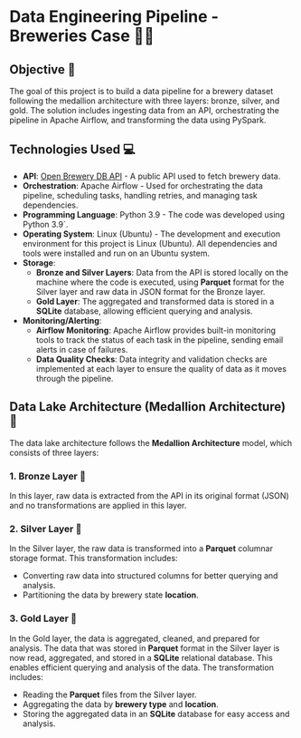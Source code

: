 # Data Engineering Pipeline - Breweries Case 🎲🍺

## Objective 🎯

The goal of this project is to build a data pipeline for a brewery dataset following the medallion architecture with three layers: bronze, silver, and gold. 
The solution includes ingesting data from an API, orchestrating the pipeline in Apache Airflow, and transforming the data using PySpark.

## Technologies Used 💻

- **API**: [Open Brewery DB API](https://api.openbrewerydb.org/breweries) - A public API used to fetch brewery data.
- **Orchestration**: Apache Airflow - Used for orchestrating the data pipeline, scheduling tasks, handling retries, and managing task dependencies.
- **Programming Language**: Python 3.9 - The code was developed using Python 3.9`.
- **Operating System**: Linux (Ubuntu) - The development and execution environment for this project is Linux (Ubuntu). All dependencies and tools were installed and run on an Ubuntu system.
- **Storage**: 
  - **Bronze and Silver Layers**: Data from the API is stored locally on the machine where the code is executed, using **Parquet** format for the Silver layer and raw data in JSON format for the Bronze layer.
  - **Gold Layer**: The aggregated and transformed data is stored in a **SQLite** database, allowing efficient querying and analysis.
- **Monitoring/Alerting**: 
  - **Airflow Monitoring**: Apache Airflow provides built-in monitoring tools to track the status of each task in the pipeline, sending email alerts in case of failures.
  - **Data Quality Checks**: Data integrity and validation checks are implemented at each layer to ensure the quality of data as it moves through the pipeline.


## Data Lake Architecture (Medallion Architecture) 📐

The data lake architecture follows the **Medallion Architecture** model, which consists of three layers:

### 1. **Bronze Layer** 🥉
In this layer, raw data is extracted from the API in its original format (JSON) and no transformations are applied in this layer.

### 2. **Silver Layer** 🥈
In the Silver layer, the raw data is transformed into a **Parquet** columnar storage format. This transformation includes:
- Converting raw data into structured columns for better querying and analysis.
- Partitioning the data by brewery state **location**.

### 3. **Gold Layer** 🥇
In the Gold layer, the data is aggregated, cleaned, and prepared for analysis. 
The data that was stored in **Parquet** format in the Silver layer is now read, aggregated, and stored in a **SQLite** relational database. This enables efficient querying and analysis of the data.
The transformation includes:
- Reading the **Parquet** files from the Silver layer.
- Aggregating the data by **brewery type** and **location**.
- Storing the aggregated data in an **SQLite** database for easy access and analysis.
